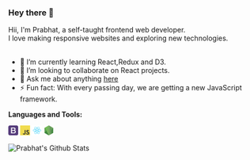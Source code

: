 ### Hey there 👋
<!--
**thisispratt/thisispratt** is a ✨ _special_ ✨ repository because its `README.md` (this file) appears on your GitHub profile.

Here are some ideas to get you started:

- 🔭 I’m currently working on ...
- 🌱 I’m currently learning ...
- 👯 I’m looking to collaborate on ...
- 🤔 I’m looking for help with ...
- 💬 Ask me about ...
- 📫 How to reach me: ...
- 😄 Pronouns: ...
- ⚡ Fun fact: ...
-->

Hii, I'm Prabhat, a self-taught frontend web developer. <br />
I love making responsive websites and exploring new technologies. 
<br />
<br />
- 🌱 I’m currently learning React,Redux and D3.
- 👯 I’m looking to collaborate on React projects.
- 💬 Ask me about anything [here](https://twitter.com/thisis_pratt)
- ⚡ Fun fact: With every passing day, we are getting a new JavaScript framework.

**Languages and Tools:**

<code><img height="20" title="BootStrap" src="./assets/bootstrap.png"></code>
<code><img height="20" title="JavaScript" src="./assets/javascript.png"></code>
<code><img height="20" title="React" src="./assets/react.png"></code>
<code><img height="20" title="NodeJS" src="./assets/nodejs.png"></code>

![Prabhat's Github Stats](https://github-readme-stats.vercel.app/api?username=thisispratt&show_icons=true&title_color=0984e3&icon_color=79ff97&text_color=fff&bg_color=151515&hide=["stars"])

